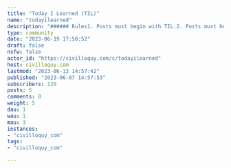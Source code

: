 ```yaml
---
title: "Today I Learned (TIL)" 
name: "todayilearned"
description: "###### Rules1. Posts must begin with TIL.2. Posts must be about a specific fact. No TIL about [ducks]."
type: community
date: "2023-06-19 17:58:52"
draft: false
nsfw: false
actor_id: "https://civilloquy.com/c/todayilearned"
host: civilloquy.com
lastmod: "2023-06-13 14:57:42"
published: "2023-06-07 14:57:53"
subscribers: 120
posts: 5
comments: 0
weight: 5
dau: 1
wau: 1
mau: 3
instances:
- "civilloquy_com"
tags: 
- "civilloquy_com"

---
```

